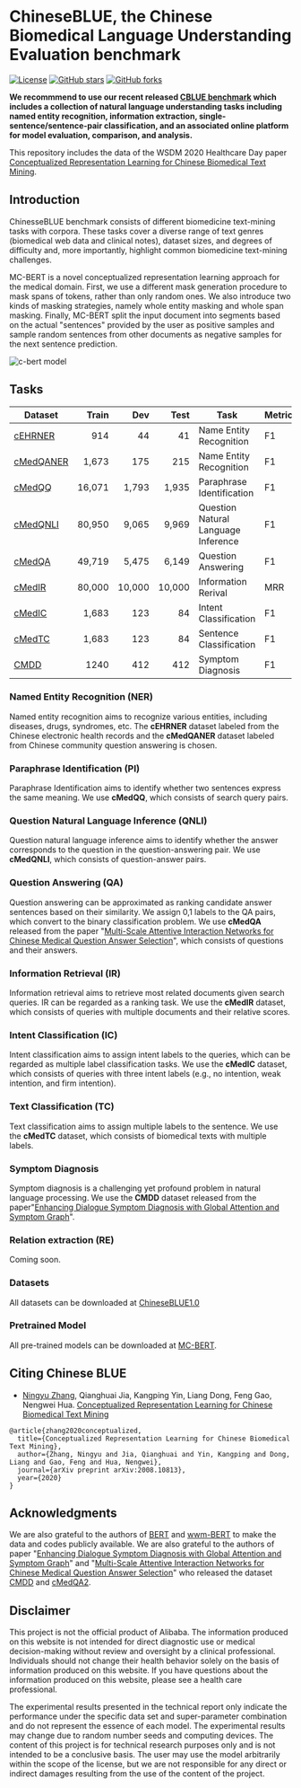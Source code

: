 # ChineseBLUE, the Chinese Biomedical Language Understanding Evaluation benchmark
[![License](https://img.shields.io/github/license/alibaba-research/ChineseBLUE?style=flat-square)](https://github.com/alibaba-research/ChineseBLUE/blob/master/LICENSE)
[![GitHub stars](https://img.shields.io/github/stars/alibaba-research/ChineseBLUE?style=flat-square)](https://github.com/alibaba-research/ChineseBLUE/stargazers)
[![GitHub forks](https://img.shields.io/github/forks/alibaba-research/ChineseBLUE?style=flat-square&color=blueviolet)](https://github.com/alibaba-research/ChineseBLUE/network/members)

**We recommmend to use our recent released [CBLUE benchmark](https://github.com/CBLUEbenchmark/CBLUE) which includes a collection of natural language understanding tasks including named entity recognition, information extraction, single-sentence/sentence-pair classification, and an associated online platform for model evaluation, comparison, and analysis.**

This repository includes the data of the WSDM 2020 Healthcare Day paper [Conceptualized Representation Learning for Chinese Biomedical Text Mining](https://arxiv.org/pdf/2008.10813.pdf).

## Introduction

ChinesseBLUE benchmark consists of different biomedicine text-mining tasks with corpora.
These tasks cover a diverse range of text genres (biomedical web data and clinical notes), dataset sizes, and degrees of difficulty and, more importantly, highlight common biomedicine text-mining challenges.

MC-BERT is a novel conceptualized representation learning approach for the medical domain. First, we use a different mask generation procedure to mask spans of tokens, rather than only random ones. We also introduce two kinds of masking strategies, namely whole entity masking and whole span masking.  Finally, MC-BERT split the input document into segments based on the actual "sentences" provided by the user as positive samples and sample random sentences from other documents as negative samples for the next sentence prediction.  

![c-bert model](figs/c_bert_model.jpg)


## Tasks

| Dataset          | Train |  Dev | Test | Task                    | Metrics             | Domain     |
|-----------------|------:|-----:|-----:|-------------------------|---------------------|------------|
| [cEHRNER](https://raw.githubusercontent.com/alibaba-research/ChineseBLUE/master/data/cEHRNER/cEHRNER.tar.gz) |  914  | 44   | 41  | Name Entity Recognition    | F1             | Clinical   |
| [cMedQANER](https://raw.githubusercontent.com/alibaba-research/ChineseBLUE/master/data/cMedQANER/cMedQANER.tar.gz)         |  1,673 | 175   | 215  | Name Entity Recognition    | F1             | Medical   |
| [cMedQQ](https://raw.githubusercontent.com/alibaba-research/ChineseBLUE/master/data/cMedQQ/cMedQQ.tar.gz) | 16,071  |1,793   | 1,935  | Paraphrase Identification   | F1             | Medical   |
| [cMedQNLI](https://raw.githubusercontent.com/alibaba-research/ChineseBLUE/master/data/cMedQNLI/cMedQNLI.tar.gz) |  80,950  |  9,065  |9,969   | Question Natural Language Inference  | F1             | Medical   |
| [cMedQA](https://raw.githubusercontent.com/alibaba-research/ChineseBLUE/master/data/cMedQA/cMedQA.tar.gz) | 49,719 | 5,475   |6,149 | Question Answering    | F1             |Medical    |
| [cMedIR](https://raw.githubusercontent.com/alibaba-research/ChineseBLUE/master/data/cMedIR/cMedIR.tar.gz) |  80,000 |  10,000  | 10,000  | Information Rerival    |     MRR       |Medical    |
| [cMedIC](https://raw.githubusercontent.com/alibaba-research/ChineseBLUE/master/data/cMedIC/cMedIC.tar.gz) |  1,683  | 123  |84  |  Intent Classification   |        F1      | Medical   |
| [cMedTC](https://raw.githubusercontent.com/alibaba-research/ChineseBLUE/master/data/cMedTC/cMedTC.tar.gz) | 1,683   | 123   | 84  |  Sentence Classification   |       F1       | Medical   |
| [CMDD](http://www.sdspeople.fudan.edu.cn/zywei/data/emnlp2019-cmdd.zip) | 1240 | 412 | 412 | Symptom Diagnosis |       F1       | Dialogue |


### Named Entity Recognition (NER) 

Named entity recognition aims to recognize various entities, including diseases, drugs, syndromes, etc.   The **cEHRNER** dataset labeled from the Chinese electronic health records and the **cMedQANER** dataset labeled from Chinese community question answering is chosen.

### Paraphrase Identification (PI)

Paraphrase Identification aims to identify whether two sentences express the same meaning. We use **cMedQQ**, which consists of search query pairs. 

### Question Natural Language Inference (QNLI)

Question natural language inference aims to identify   whether the answer corresponds to the question in the question-answering pair.  We use **cMedQNLI**, which consists of question-answer pairs. 

### Question Answering (QA)

Question answering can be approximated as ranking candidate answer sentences based on their similarity. We assign 0,1 labels to the QA pairs, which convert to the binary classification problem. We use **cMedQA**  released from the paper  "[Multi-Scale Attentive Interaction Networks for Chinese Medical Question Answer Selection](https://ieeexplore.ieee.org/stamp/stamp.jsp?arnumber=8548603)", which consists of questions and their answers.

### Information  Retrieval (IR)

Information retrieval aims to retrieve most related documents given search queries. IR can be regarded as a ranking task.   We use the **cMedIR** dataset,  which consists of queries with multiple documents and their relative scores. 

### Intent Classification (IC)

Intent classification aims to assign intent labels to the queries, which can be regarded as multiple label classification tasks. We use the **cMedIC** dataset, which consists of queries with three intent labels (e.g., no intention, weak intention, and firm intention).

### Text Classification (TC)

Text classification aims to assign multiple labels to the sentence. We use the **cMedTC** dataset, which consists of biomedical texts with multiple labels.

### Symptom Diagnosis 

Symptom diagnosis is a challenging yet profound problem in natural language processing. We use the **CMDD** dataset released from the paper"[Enhancing Dialogue Symptom Diagnosis with Global Attention and Symptom Graph](https://www.aclweb.org/anthology/D19-1508.pdf)".

### Relation extraction (RE)
Coming soon. 

### Datasets

All datasets can be downloaded at [ChineseBLUE1.0](https://raw.githubusercontent.com/alibaba-research/ChineseBLUE/master/data/ChineseBLUE.tar.gz)

### Pretrained Model

All pre-trained models can be downloaded at [MC-BERT](https://drive.google.com/open?id=1ccXRvaeox5XCNP_aSk_ttLBY695Erlok). 


## Citing Chinese BLUE


*  [Ningyu Zhang](https://zxlzr.github.io), Qianghuai Jia, Kangping Yin, Liang Dong, Feng Gao, Nengwei Hua. [Conceptualized Representation Learning for Chinese Biomedical Text Mining](https://raw.githubusercontent.com/alibaba-research/ChineseBLUE/master/paper.pdf)

```
@article{zhang2020conceptualized,
  title={Conceptualized Representation Learning for Chinese Biomedical Text Mining},
  author={Zhang, Ningyu and Jia, Qianghuai and Yin, Kangping and Dong, Liang and Gao, Feng and Hua, Nengwei},
  journal={arXiv preprint arXiv:2008.10813},
  year={2020}
}
```

## Acknowledgments

We are also grateful to the authors of [BERT](https://github.com/google-research/bert)  and [wwm-BERT](https://github.com/ymcui/Chinese-BERT-wwm)  to make the data and codes publicly available. We are also grateful to the authors of paper "[Enhancing Dialogue Symptom Diagnosis with Global Attention and Symptom Graph](https://www.aclweb.org/anthology/D19-1508.pdf)"  and  "[Multi-Scale Attentive Interaction Networks for Chinese Medical Question Answer Selection](https://ieeexplore.ieee.org/stamp/stamp.jsp?arnumber=8548603)"  who released the dataset [CMDD](http://www.sdspeople.fudan.edu.cn/zywei/data/emnlp2019-cmdd.zip) and [cMedQA2](https://github.com/zhangsheng93/cMedQA2). 


## Disclaimer
This project is not the official product of Alibaba. The information produced on this website is not intended for direct diagnostic use or medical decision-making without review and oversight by a clinical professional. Individuals should not change their health behavior solely on the basis of information produced on this website.   If you have questions about the information produced on this website, please see a health care professional. 

The experimental results presented in the technical report only indicate the performance under the specific data set and super-parameter combination and do not represent the essence of each model. The experimental results may change due to random number seeds and computing devices. The content of this project is for technical research purposes only and is not intended to be a conclusive basis. The user may use the model arbitrarily within the scope of the license, but we are not responsible for any direct or indirect damages resulting from the use of the content of the project.
